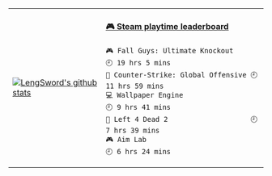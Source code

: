 <table>
<tr>
<td>

[![LengSword's github stats](https://github-readme-stats.vercel.app/api?username=LengSword&show_icons=true&theme=cobalt)](https://github.com/LengSword)

</td>
<td valign="top">
  
<!-- steam-box start -->
#### <a href="https://gist.github.com/799eac01dfd14ef60c1fe78383e9c03d" target="_blank">🎮 Steam playtime leaderboard</a>
```text
🎮 Fall Guys: Ultimate Knockout     🕘 19 hrs 5 mins
🔫 Counter-Strike: Global Offensive 🕘 11 hrs 59 mins
💻 Wallpaper Engine                 🕘 9 hrs 41 mins
🧟 Left 4 Dead 2                    🕘 7 hrs 39 mins
🎮 Aim Lab                          🕘 6 hrs 24 mins
```
<!-- Powered by https://github.com/YouEclipse/steam-box . -->
<!-- steam-box end -->

</td>
</tr>
</table>
